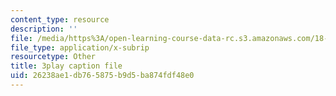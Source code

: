 ```yaml
---
content_type: resource
description: ''
file: /media/https%3A/open-learning-course-data-rc.s3.amazonaws.com/18-03-differential-equations-spring-2010/26238ae1db765875b9d5ba874fdf48e0_MCrDzhpu3-s.vtt
file_type: application/x-subrip
resourcetype: Other
title: 3play caption file
uid: 26238ae1-db76-5875-b9d5-ba874fdf48e0
---
```

